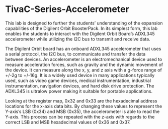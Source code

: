 # TivaC-Series-Accelerometer
This lab is designed to further the students’ understanding of the expansion capabilities of the Digilent Orbit BoosterPack.  In its simplest form, this lab enables the students to interact with the Digilent Orbit Board’s ADXL345 accelerometer while utilizing the I2C bus to transmit and receive data.

The Digilent Orbit board has an onboard ADXL345 accelerometer that uses a serial protocol, the I2C bus, to communicate and transfer the data between devices. An accelerometer is an electromechanical device used to measure acceleration forces, such as gravity and the dynamic movement of the device. It can measure along the x, y, and z axis with a g-force range of +/-2g to +/-16g. It is a widely used device in many applications typically used, such as video game devices, medical instrumentation, industrial instrumentation, navigation devices, and hard disk drive protection. The ADXL345 is ultralow power making it suitable for portable applications.

Looking at the register map, 0x32 and 0x33 are the hexadecimal address locations for the x-axis data bits. By changing these values to represent the Y-axis’s LSB (0x34) and MSB (0x35), the accelerometer is able to read the Y-axis. This process can be repeated with the z-axis with regards to the correct LSB and MSB hexadecimal values of 0x36 and 0x37.
